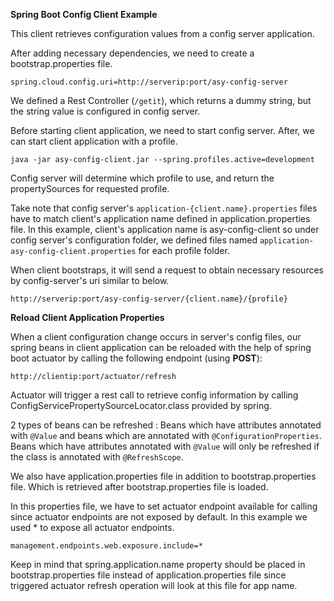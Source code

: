 **Spring Boot Config Client Example**

This client retrieves configuration values from a config server application.

After adding necessary dependencies, we need to create a bootstrap.properties file.

```
spring.cloud.config.uri=http://serverip:port/asy-config-server
```

We defined a Rest Controller (`/getit`), which returns a dummy string, but the string value is configured in config server.

Before starting client application, we need to start config server. After, we can start client application with a profile.

```
java -jar asy-config-client.jar --spring.profiles.active=development
```

Config server will determine which profile to use, and return the propertySources for requested profile.

Take note that config server's `application-{client.name}.properties` files have to match client's application name defined in application.properties file. In this example, client's application name is asy-config-client so under config server's configuration folder, we defined files named `application-asy-config-client.properties` for each profile folder.

When client bootstraps, it will send a request to obtain necessary resources by config-server's uri similar to below.

```
http://serverip:port/asy-config-server/{client.name}/{profile}
```


**Reload Client Application Properties**

When a client configuration change occurs in server's config files, our spring beans in client application can be reloaded with the help of spring boot actuator by calling the following endpoint (using **POST**):

    http://clientip:port/actuator/refresh

Actuator will trigger a rest call to retrieve config information by calling ConfigServicePropertySourceLocator.class provided by spring.

2 types of beans can be refreshed : Beans which have attributes annotated with `@Value` and beans which are annotated with `@ConfigurationProperties`.
Beans which have attributes annotated with `@Value` will only be refreshed if the class is annotated with `@RefreshScope`.

We also have application.properties file in addition to bootstrap.properties file. Which is retrieved after bootstrap.properties file is loaded.

In this properties file, we have to set actuator endpoint available for calling since actuator endpoints are not exposed by default. In this example we used * to expose all actuator endpoints.

```
management.endpoints.web.exposure.include=*
```

Keep in mind that spring.application.name property should be placed in bootstrap.properties file instead of application.properties file since triggered actuator refresh operation will look at this file for app name.


